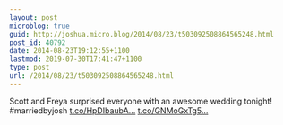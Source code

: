 ```yaml
---
layout: post
microblog: true
guid: http://joshua.micro.blog/2014/08/23/t503092508864565248.html
post_id: 40792
date: 2014-08-23T19:12:55+1100
lastmod: 2019-07-30T17:41:47+1100
type: post
url: /2014/08/23/t503092508864565248.html
---
```

Scott and Freya surprised everyone with an awesome wedding tonight! #marriedbyjosh [t.co/HpDIbaubA...](http://t.co/HpDIbaubAK) [t.co/GNMoGxTg5...](http://t.co/GNMoGxTg5z)

